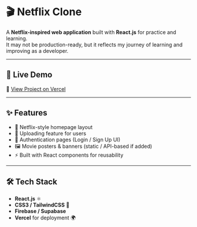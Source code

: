 # 🎬 Netflix Clone  

A **Netflix-inspired web application** built with **React.js** for practice and learning.  
It may not be production-ready, but it reflects my journey of learning and improving as a developer.  

---

## 🚀 Live Demo  
🔗 [View Project on Vercel](https://netflix-clone-peach-five-27.vercel.app/)  

---

## ✨ Features  
- 🎥 Netflix-style homepage layout  
- 📱 Uploading feature for users 
- 🔑 Authentication pages (Login / Sign Up UI)  
- 🖼️ Movie posters & banners (static / API-based if added)  
- ⚡ Built with React components for reusability  

---

## 🛠️ Tech Stack  
- **React.js** ⚛️  
- **CSS3 / TailwindCSS** 🎨  
- **Firebase / Supabase**  
- **Vercel** for deployment 🌍  




